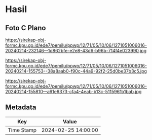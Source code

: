 # Hasil

## Foto C Plano

https://sirekap-obj-formc.kpu.go.id/ede7/pemilu/ppwp/12/71/05/10/06/1271051006016-20240214-232146--1d862bfe-e2e8-43d6-b96b-714f4e023990.jpg

https://sirekap-obj-formc.kpu.go.id/ede7/pemilu/ppwp/12/71/05/10/06/1271051006016-20240214-155753--38a8aab0-f90c-44a9-92f2-25d0be37b3c5.jpg

https://sirekap-obj-formc.kpu.go.id/ede7/pemilu/ppwp/12/71/05/10/06/1271051006016-20240214-155810--a61e6373-cfa4-4eab-b13c-5115961b1bab.jpg


## Metadata

| Key        | Value               |
| ---------- | ------------------- |
| Time Stamp | 2024-02-25 14:00:00 |



